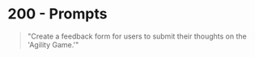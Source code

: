 # 200 - Prompts

> "Create a feedback form for users to submit their thoughts on the 'Agility Game.'"
